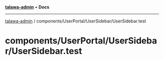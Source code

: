 [**talawa-admin**](../../../../README.md) • **Docs**

***

[talawa-admin](../../../../modules.md) / components/UserPortal/UserSidebar/UserSidebar.test

# components/UserPortal/UserSidebar/UserSidebar.test
